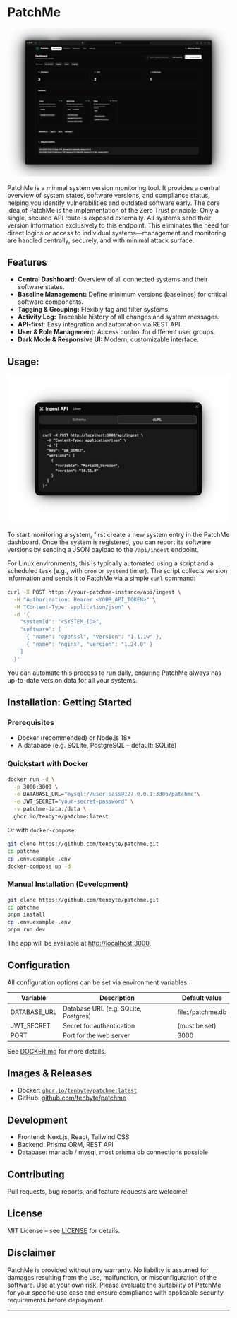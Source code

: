 # PatchMe

![Screenshot Dashboard](./.github/dash.png)

PatchMe is a minmal system version monitoring tool. It provides a central overview of system states, software versions, and compliance status, helping you identify vulnerabilities and outdated software early. The core idea of PatchMe is the implementation of the Zero Trust principle: Only a single, secured API route is exposed externally. All systems send their version information exclusively to this endpoint. This eliminates the need for direct logins or access to individual systems—management and monitoring are handled centrally, securely, and with minimal attack surface.

## Features

- **Central Dashboard:** Overview of all connected systems and their software states.
- **Baseline Management:** Define minimum versions (baselines) for critical software components.
- **Tagging & Grouping:** Flexibly tag and filter systems.
- **Activity Log:** Traceable history of all changes and system messages.
- **API-first:** Easy integration and automation via REST API.
- **User & Role Management:** Access control for different user groups.
- **Dark Mode & Responsive UI:** Modern, customizable interface.

## Usage: 

![Screenshot Dashboard](./.github/ingestapi.png)


To start monitoring a system, first create a new system entry in the PatchMe dashboard. Once the system is registered, you can report its software versions by sending a JSON payload to the `/api/ingest` endpoint.

For Linux environments, this is typically automated using a script and a scheduled task (e.g., with `cron` or `systemd` timer). The script collects version information and sends it to PatchMe via a simple `curl` command:

```bash
curl -X POST https://your-patchme-instance/api/ingest \
  -H "Authorization: Bearer <YOUR_API_TOKEN>" \
  -H "Content-Type: application/json" \
  -d '{
    "systemId": "<SYSTEM_ID>",
    "software": [
      { "name": "openssl", "version": "1.1.1w" },
      { "name": "nginx", "version": "1.24.0" }
    ]
  }'
```

You can automate this process to run daily, ensuring PatchMe always has up-to-date version data for all your systems.


## Installation: Getting Started

### Prerequisites

- Docker (recommended) or Node.js 18+
- A database (e.g. SQLite, PostgreSQL – default: SQLite)

### Quickstart with Docker

```bash
docker run -d \
  -p 3000:3000 \
  -e DATABASE_URL="mysql://user:pass@127.0.0.1:3306/patchme"\
  -e JWT_SECRET="your-secret-password" \
  -v patchme-data:/data \
  ghcr.io/tenbyte/patchme:latest
```

Or with `docker-compose`:

```bash
git clone https://github.com/tenbyte/patchme.git
cd patchme
cp .env.example .env
docker-compose up -d
```

### Manual Installation (Development)

```bash
git clone https://github.com/tenbyte/patchme.git
cd patchme
pnpm install
cp .env.example .env
pnpm run dev
```

The app will be available at [http://localhost:3000](http://localhost:3000).

## Configuration

All configuration options can be set via environment variables:

| Variable       | Description                        | Default value         |
|----------------|------------------------------------|----------------------|
| DATABASE_URL   | Database URL (e.g. SQLite, Postgres) | file:./patchme.db    |
| JWT_SECRET     | Secret for authentication           | (must be set)        |
| PORT           | Port for the web server             | 3000                 |

See [DOCKER.md](./DOCKER.md) for more details.


## Images & Releases

- Docker: [`ghcr.io/tenbyte/patchme:latest`](https://ghcr.io/tenbyte/patchme)
- GitHub: [github.com/tenbyte/patchme](https://github.com/tenbyte/patchme)

## Development

- Frontend: Next.js, React, Tailwind CSS
- Backend: Prisma ORM, REST API
- Database: mariadb / mysql, most prisma db connections possible

## Contributing

Pull requests, bug reports, and feature requests are welcome!

## License

MIT License – see [LICENSE](./LICENSE) for details.

## Disclaimer
PatchMe is provided without any warranty. No liability is assumed for damages resulting from the use, malfunction, or misconfiguration of the software. Use at your own risk. Please evaluate the suitability of PatchMe for your specific use case and ensure compliance with applicable security requirements before deployment.

---
